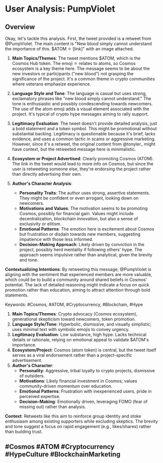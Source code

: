# User Analysis: PumpViolet

## Overview

<think>
Okay, let's tackle this analysis. First, the tweet provided is a retweet from @PumpViolet. The main content is "New blood simply cannot understand the importance of this. $ATOM ⚛️ [link]" with an image attached.

1. **Main Topics/Themes**: The tweet mentions $ATOM, which is the Cosmos Hub token. The emoji ⚛️ relates to atoms, so Cosmos ecosystem is a key theme here. The message seems to be about the new investors or participants ("new blood") not grasping the significance of the project. It's a common theme in crypto communities where veterans emphasize experience.

2. **Language Style and Tone**: The language is casual but uses strong, exclamatory phrases like "new blood simply cannot understand." The tone is enthusiastic and possibly condescending towards newcomers. The use of the atom emoji adds a visual element associated with the project. It's typical of crypto hype messages aiming to rally support.

3. **Legitimacy Evaluation**: The tweet doesn't provide detailed analysis, just a bold statement and a token symbol. This might be promotional without substantial backing. Legitimacy is questionable because it's brief, lacks evidence, and uses a common tactic in scams or aggressive marketing. However, since it's a retweet, the original content from @tonyler_ might have context, but the retweeted message here is minimalistic.

4. **Ecosystem or Project Advertised**: Clearly promoting Cosmos (ATOM). The link in the tweet would lead to more info on Cosmos, but since the user is retweeting someone else, they're endorsing the project rather than directly advertising their own.

5. **Author's Character Analysis**:
   - **Personality Traits**: The author uses strong, assertive statements. They might be confident or even arrogant, looking down on newcomers.
   - **Motivations and Values**: The motivation seems to be promoting Cosmos, possibly for financial gain. Values might include decentralization, blockchain innovation, but also a sense of exclusivity or elitism.
   - **Emotional Patterns**: The emotion here is excitement about Cosmos but frustration or disdain towards new members, suggesting impatience with those less informed.
   - **Decision-Making Approach**: Likely driven by conviction in the project, possibly herd mentality if following others' hype. The approach seems impulsive rather than analytical, given the brevity and tone.

**Contextualizing Intentions**: By retweeting this message, @PumpViolet is aligning with the sentiment that experienced members are more valuable, which could be to build a community around shared beliefs in Cosmos' potential. The lack of detailed reasoning might indicate a focus on quick promotion rather than education, aiming to attract attention through bold statements.

Keywords: #Cosmos, #ATOM, #Cryptocurrency, #Blockchain, #Hype
</think>

1. **Main Topics/Themes**: Crypto advocacy (Cosmos ecosystem), generational skepticism toward newcomers, token promotion.  
2. **Language Style/Tone**: Hyperbolic, dismissive, and visually simplistic; uses minimal text with symbolic emojis to convey urgency.  
3. **Legitimacy Evaluation**: Low substance, high hype. Lacks technical details or rationale, relying on emotional appeal to validate $ATOM's importance.  
4. **Ecosystem/Project**: Cosmos (atom token) is central, but the tweet itself serves as a viral endorsement rather than a project-specific advertisement.  
5. **Author's Character**:  
   - **Personality**: Aggressive, tribal loyalty to crypto projects, dismissive of outsiders.  
   - **Motivations**: Likely financial investment in Cosmos; values community-driven momentum over education.  
   - **Emotional Patterns**: Frustration with inexperienced users, pride in perceived expertise.  
   - **Decision-Making**: Emotionally driven, leveraging FOMO (fear of missing out) rather than analysis.  

**Context**: Retweets like this aim to reinforce group identity and stoke enthusiasm among existing supporters while excluding skeptics. The brevity and tone suggest a focus on rapid engagement (e.g., likes/shares) rather than building trust.  

#Cosmos #ATOM #Cryptocurrency #HypeCulture #BlockchainMarketing
---
